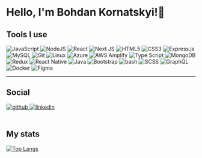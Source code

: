 # Hello, I'm Bohdan Kornatskyi!👋

## Tools I use

![JavaScript](https://img.shields.io/badge/javascript-%23F7DF1E.svg?style=for-the-badge&logo=javascript&logoColor=white)
![NodeJS](https://img.shields.io/badge/node.js-6DA55F?style=for-the-badge&logo=node.js&logoColor=white)
![React](https://img.shields.io/badge/react-%2361DAFB.svg?style=for-the-badge&logo=react&logoColor=white)
![Next JS](https://img.shields.io/badge/Next-black?style=for-the-badge&logo=next.js&logoColor=white)
![HTML5](https://img.shields.io/badge/html5-%23E34F26.svg?style=for-the-badge&logo=html5&logoColor=white)
![CSS3](https://img.shields.io/badge/css3-%231572B6.svg?style=for-the-badge&logo=css3&logoColor=white)
![Express.js](https://img.shields.io/badge/express.js-%23404d59.svg?style=for-the-badge&logo=express&logoColor=%2361DAFB)
![MySQL](https://img.shields.io/badge/mysql-%234479A1.svg?style=for-the-badge&logo=mysql&logoColor=white)
![Git](https://img.shields.io/badge/git-%23F05032.svg?style=for-the-badge&logo=git&logoColor=white)
![Linux](https://img.shields.io/badge/linux-%23FCC624.svg?style=for-the-badge&logo=linux&logoColor=white)
![Azure](https://img.shields.io/badge/microsoft_azure-%230078D4.svg?style=for-the-badge&logo=microsoft-azure&logoColor=white)
![AWS Amplify](https://img.shields.io/badge/aws_amplify-%23FF9900.svg?style=for-the-badge&logo=aws-amplify&logoColor=white)
![Type Script](https://img.shields.io/badge/typescript-%233178C6.svg?style=for-the-badge&logo=typescript&logoColor=white)
![MongoDB](https://img.shields.io/badge/mongodb-%2347A248.svg?style=for-the-badge&logo=mongodb&logoColor=white)
![Redux](https://img.shields.io/badge/redux-%23764ABC.svg?style=for-the-badge&logo=redux&logoColor=white)
![React Native](https://img.shields.io/badge/react_native-%2361DAFB.svg?style=for-the-badge&logo=react&logoColor=white)
![Java](https://img.shields.io/badge/java-%23007396.svg?style=for-the-badge&logo=java&logoColor=white)
![Bootstrap](https://img.shields.io/badge/Bootstrap-%237952B3.svg?style=for-the-badge&logo=Bootstrap&logoColor=white)
![bash](https://img.shields.io/badge/bash-%234EAA25.svg?style=for-the-badge&logo=gnu-bash&logoColor=white)
![SCSS](https://img.shields.io/badge/sass-%23CC6699.svg?style=for-the-badge&logo=sass&logoColor=white)
![GraphQL](https://img.shields.io/badge/GraphQL-%23E10098.svg?style=for-the-badge&logo=GraphQL&logoColor=white)
![Docker](https://img.shields.io/badge/Docker-%232496ED.svg?style=for-the-badge&logo=Docker&logoColor=white)
![Figma](https://img.shields.io/badge/figma-%23F24E1E.svg?style=for-the-badge&logo=figma&logoColor=white)

------------

## Social

<a href="https://github.com/kornatskyi" target="_blank">
<img src=https://img.shields.io/badge/github-%2324292e.svg?&style=for-the-badge&logo=github&logoColor=white alt=github style="margin-bottom: 5px;" />
</a>
<a href="https://linkedin.com/in/bohdan-kornatskyi" target="_blank">
<img src=https://img.shields.io/badge/linkedin-%231E77B5.svg?&style=for-the-badge&logo=linkedin&logoColor=white alt=linkedin style="margin-bottom: 5px;"  />
</a>

</br>
</br>

## My stats

[![Top Langs](https://github-readme-stats.vercel.app/api/top-langs/?username=kornatskyi&layout=compact)](https://github.com/anuraghazra/github-readme-stats)
